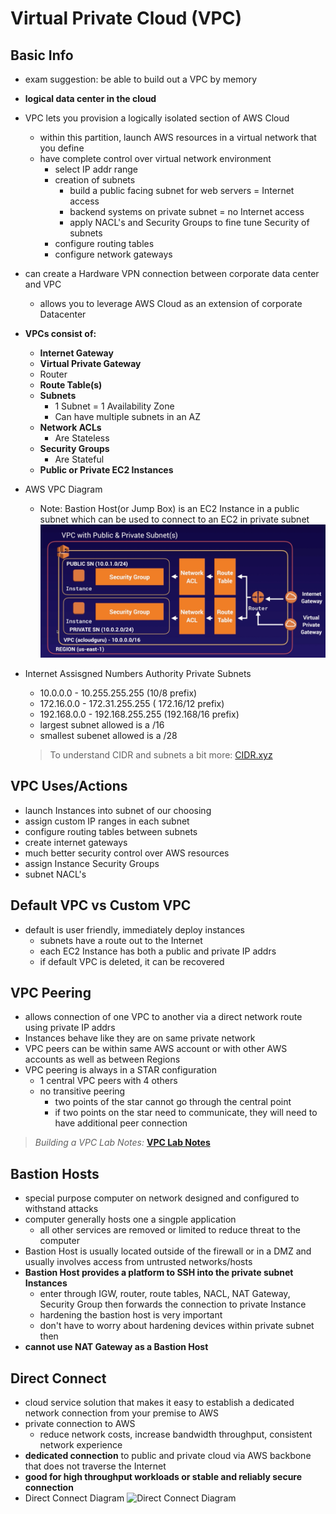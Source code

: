 # Virtual Private Cloud (VPC)

## Basic Info

* exam suggestion: be able to build out a VPC by memory
* **logical data center in the cloud**
* VPC lets you provision a logically isolated section of AWS Cloud
  * within this partition, launch AWS resources in a virtual network that you define
  * have complete control over virtual network environment
    * select IP addr range
    * creation of subnets
      * build a public facing subnet for web servers = Internet access
      * backend systems on private subnet = no Internet access
      * apply NACL's and Security Groups to fine tune Security of subnets
    * configure routing tables
    * configure network gateways
* can create a Hardware VPN connection between corporate data center and VPC
  * allows you to leverage AWS Cloud as an extension of corporate Datacenter

* **VPCs consist of:**
  * **Internet Gateway**
  * **Virtual Private Gateway**
  * Router
  * **Route Table(s)**
  * **Subnets**
    * 1 Subnet = 1 Availability Zone
    * Can have multiple subnets in an AZ
  * **Network ACLs**
    * Are Stateless
  * **Security Groups**
    * Are Stateful
  * **Public or Private EC2 Instances**

* AWS VPC Diagram
  * Note: Bastion Host(or Jump Box) is an EC2 Instance in a public subnet which can be used to connect to an EC2 in private subnet
![VPC Diagram](../images/vpc-diagram.png)

* Internet Assisgned Numbers Authority Private Subnets
  * 10.0.0.0 - 10.255.255.255 (10/8 prefix)
  * 172.16.0.0 - 172.31.255.255 ( 172.16/12 prefix)
  * 192.168.0.0 - 192.168.255.255 (192.168/16 prefix)
  * largest subnet allowed is a /16
  * smallest subenet allowed is a /28
  > To understand CIDR and subnets a bit more: [CIDR.xyz](http://cidr.xyz/)

## VPC Uses/Actions

* launch Instances into subnet of our choosing
* assign custom IP ranges in each subnet
* configure routing tables between subnets
* create internet gateways
* much better security control over AWS resources
* assign Instance Security Groups
* subnet NACL's

## Default VPC vs Custom VPC

* default is user friendly, immediately deploy instances
  * subnets have a route out to the Internet
  * each EC2 Instance has both a public and private IP addrs
  * if default VPC is deleted, it can be recovered

## VPC Peering

* allows connection of one VPC to another via a direct network route using private IP addrs
* Instances behave like they are on same private network
* VPC peers can be within same AWS account or with other AWS accounts as well as between Regions
* VPC peering is always in a STAR configuration
  * 1 central VPC peers with 4 others
  * no transitive peering
    * two points of the star cannot go through the central point
    * if two points on the star need to communicate, they will need to have additional peer connection

> *Building a VPC Lab Notes:* [**VPC Lab Notes**](./vpc-lab-notes.md)

## Bastion Hosts

* special purpose computer on network designed and configured to withstand attacks
* computer generally hosts one a singple application
  * all other services are removed or limited to reduce threat to the computer
* Bastion Host is usually located outside of the firewall or in a DMZ and usually involves access from untrusted networks/hosts
* **Bastion Host provides a platform to SSH into the private subnet Instances**
  * enter through IGW, router, route tables, NACL, NAT Gateway, Security Group then forwards the connection to private Instance
  * hardening the bastion host is very important
  * don't have to worry about hardening devices within private subnet then
* **cannot use NAT Gateway as a Bastion Host**

## Direct Connect

* cloud service solution that makes it easy to establish a dedicated network connection from your premise to AWS
* private connection to AWS
  * reduce network costs, increase bandwidth throughput, consistent network experience
* **dedicated connection** to public and private cloud via AWS backbone that does not traverse the Internet
* **good for high throughput workloads or stable and reliably secure connection**
* Direct Connect Diagram
![Direct Connect Diagram](../images/diret-connect-diagram.png)
